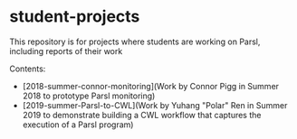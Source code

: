 # student-projects

This repository is for projects where students are working on Parsl, including reports of their work

Contents: 
* [2018-summer-connor-monitoring](Work by Connor Pigg in Summer 2018 to prototype Parsl monitoring)
* [2019-summer-Parsl-to-CWL](Work by Yuhang "Polar" Ren in Summer 2019 to demonstrate building a CWL workflow that captures the execution of a Parsl program)
